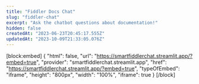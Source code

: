```yaml
---
title: "Fiddler Docs Chat"
slug: "fiddler-chat"
excerpt: "Ask the chatbot questions about documentation!"
hidden: false
createdAt: "2023-06-23T20:45:17.555Z"
updatedAt: "2023-10-09T21:33:05.076Z"
---
```

[block:embed]
{
  "html": false,
  "url": "https://smartfiddlerchat.streamlit.app/?embed=true",
  "provider": "smartfiddlerchat.streamlit.app",
  "href": "https://smartfiddlerchat.streamlit.app/?embed=true",
  "typeOfEmbed": "iframe",
  "height": "800px",
  "width": "100%",
  "iframe": true
}
[/block]